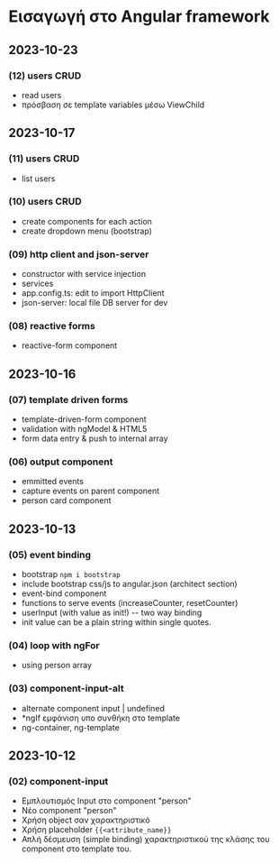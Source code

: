 # Εισαγωγή στο Angular framework

## 2023-10-23

### (12) users CRUD
- read users
- πρόσβαση σε template variables μέσω ViewChild


## 2023-10-17

### (11) users CRUD
- list users

### (10) users CRUD
- create components for each action
- create dropdown menu (bootstrap)

### (09) http client and json-server
- constructor with service injection
- services
- app.config.ts: edit to import HttpClient
- json-server: local file DB server for dev

### (08) reactive forms
- reactive-form component

## 2023-10-16

### (07) template driven forms
- template-driven-form component
- validation with ngModel & HTML5
- form data entry & push to internal array

### (06) output component
- emmitted events
- capture events on parent component
- person card component


## 2023-10-13

### (05) event binding
- bootstrap `npm i bootstrap`
- include bootstrap css/js to angular.json (architect section)
- event-bind component
- functions to serve events (increaseCounter, resetCounter)
- userInput (with value as init!) -- two way binding
- init value can be a plain string within single quotes.


### (04) loop with ngFor
- using person array

### (03) component-input-alt
- alternate component input | undefined
- *ngIf εμφάνιση υπο συνθήκη στο template
- ng-container, ng-template


## 2023-10-12

### (02) component-input
- Εμπλουτισμός Input στο component "person"
- Νέο component "person"
- Χρήση object σαν χαρακτηριστικό
- Χρήση placeholder `{{<attribute_name}}`
- Απλή δέσμευση (simple binding) χαρακτηριστικού της κλάσης του component στο template του.
